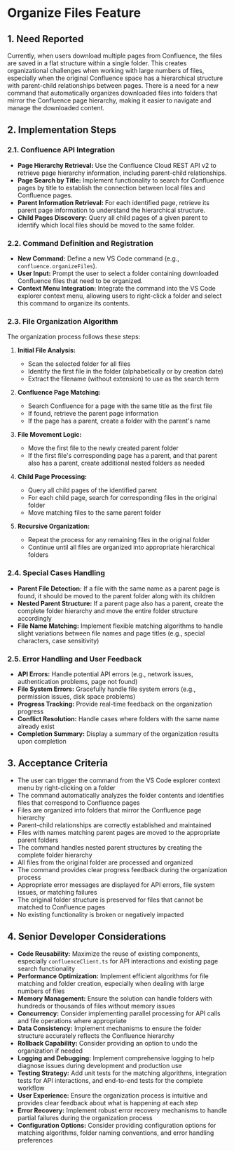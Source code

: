 # Organize Files Feature

## 1. Need Reported

Currently, when users download multiple pages from Confluence, the files are saved in a flat structure within a single folder. This creates organizational challenges when working with large numbers of files, especially when the original Confluence space has a hierarchical structure with parent-child relationships between pages. There is a need for a new command that automatically organizes downloaded files into folders that mirror the Confluence page hierarchy, making it easier to navigate and manage the downloaded content.

## 2. Implementation Steps

### 2.1. Confluence API Integration

- **Page Hierarchy Retrieval:** Use the Confluence Cloud REST API v2 to retrieve page hierarchy information, including parent-child relationships.
- **Page Search by Title:** Implement functionality to search for Confluence pages by title to establish the connection between local files and Confluence pages.
- **Parent Information Retrieval:** For each identified page, retrieve its parent page information to understand the hierarchical structure.
- **Child Pages Discovery:** Query all child pages of a given parent to identify which local files should be moved to the same folder.

### 2.2. Command Definition and Registration

- **New Command:** Define a new VS Code command (e.g., `confluence.organizeFiles`).
- **User Input:** Prompt the user to select a folder containing downloaded Confluence files that need to be organized.
- **Context Menu Integration:** Integrate the command into the VS Code explorer context menu, allowing users to right-click a folder and select this command to organize its contents.

### 2.3. File Organization Algorithm

The organization process follows these steps:

1. **Initial File Analysis:**
   - Scan the selected folder for all files
   - Identify the first file in the folder (alphabetically or by creation date)
   - Extract the filename (without extension) to use as the search term

2. **Confluence Page Matching:**
   - Search Confluence for a page with the same title as the first file
   - If found, retrieve the parent page information
   - If the page has a parent, create a folder with the parent's name

3. **File Movement Logic:**
   - Move the first file to the newly created parent folder
   - If the first file's corresponding page has a parent, and that parent also has a parent, create additional nested folders as needed

4. **Child Page Processing:**
   - Query all child pages of the identified parent
   - For each child page, search for corresponding files in the original folder
   - Move matching files to the same parent folder

5. **Recursive Organization:**
   - Repeat the process for any remaining files in the original folder
   - Continue until all files are organized into appropriate hierarchical folders

### 2.4. Special Cases Handling

- **Parent File Detection:** If a file with the same name as a parent page is found, it should be moved to the parent folder along with its children
- **Nested Parent Structure:** If a parent page also has a parent, create the complete folder hierarchy and move the entire folder structure accordingly
- **File Name Matching:** Implement flexible matching algorithms to handle slight variations between file names and page titles (e.g., special characters, case sensitivity)

### 2.5. Error Handling and User Feedback

- **API Errors:** Handle potential API errors (e.g., network issues, authentication problems, page not found)
- **File System Errors:** Gracefully handle file system errors (e.g., permission issues, disk space problems)
- **Progress Tracking:** Provide real-time feedback on the organization progress
- **Conflict Resolution:** Handle cases where folders with the same name already exist
- **Completion Summary:** Display a summary of the organization results upon completion

## 3. Acceptance Criteria

- The user can trigger the command from the VS Code explorer context menu by right-clicking on a folder
- The command automatically analyzes the folder contents and identifies files that correspond to Confluence pages
- Files are organized into folders that mirror the Confluence page hierarchy
- Parent-child relationships are correctly established and maintained
- Files with names matching parent pages are moved to the appropriate parent folders
- The command handles nested parent structures by creating the complete folder hierarchy
- All files from the original folder are processed and organized
- The command provides clear progress feedback during the organization process
- Appropriate error messages are displayed for API errors, file system issues, or matching failures
- The original folder structure is preserved for files that cannot be matched to Confluence pages
- No existing functionality is broken or negatively impacted

## 4. Senior Developer Considerations

- **Code Reusability:** Maximize the reuse of existing components, especially `confluenceClient.ts` for API interactions and existing page search functionality
- **Performance Optimization:** Implement efficient algorithms for file matching and folder creation, especially when dealing with large numbers of files
- **Memory Management:** Ensure the solution can handle folders with hundreds or thousands of files without memory issues
- **Concurrency:** Consider implementing parallel processing for API calls and file operations where appropriate
- **Data Consistency:** Implement mechanisms to ensure the folder structure accurately reflects the Confluence hierarchy
- **Rollback Capability:** Consider providing an option to undo the organization if needed
- **Logging and Debugging:** Implement comprehensive logging to help diagnose issues during development and production use
- **Testing Strategy:** Add unit tests for the matching algorithms, integration tests for API interactions, and end-to-end tests for the complete workflow
- **User Experience:** Ensure the organization process is intuitive and provides clear feedback about what is happening at each step
- **Error Recovery:** Implement robust error recovery mechanisms to handle partial failures during the organization process
- **Configuration Options:** Consider providing configuration options for matching algorithms, folder naming conventions, and error handling preferences
